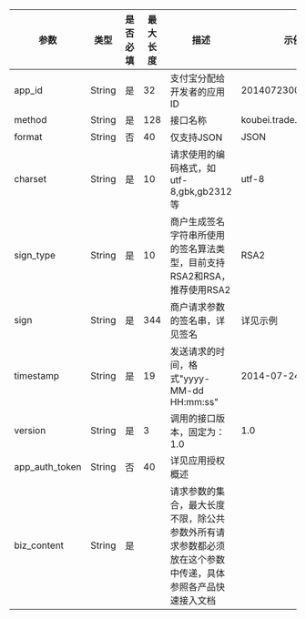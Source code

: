 |参数|类型|是否必填|最大长度|描述|示例值|
|---|---|---|---|---|---|
|app_id|String|是|32|支付宝分配给开发者的应用ID|2014072300007148|
|method|String|是|128|接口名称|koubei.trade.order.consult|
|format|String|否|40|仅支持JSON|JSON|
|charset|String|是|10|请求使用的编码格式，如utf-8,gbk,gb2312等|utf-8|
|sign_type|String|是|10|商户生成签名字符串所使用的签名算法类型，目前支持RSA2和RSA，推荐使用RSA2|RSA2|
|sign|String|是|344|商户请求参数的签名串，详见签名|详见示例|
|timestamp|String|是|19|发送请求的时间，格式"yyyy-MM-dd HH:mm:ss"|2014-07-24 03:07:50|
|version|String|是|3|调用的接口版本，固定为：1.0|1.0|
|app_auth_token|String|否|40|详见应用授权概述||
|biz_content|String|是||请求参数的集合，最大长度不限，除公共参数外所有请求参数都必须放在这个参数中传递，具体参照各产品快速接入文档||
